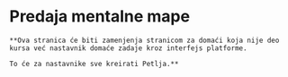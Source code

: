 # Predaja mentalne mape

```{infonote} 
**Ova stranica će biti zamenjenja stranicom za domaći koja nije deo kursa već nastavnik domaće zadaje kroz interfejs platforme.

To će za nastavnike sve kreirati Petlja.**
```